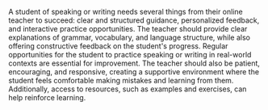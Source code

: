 A student of speaking or writing needs several things from their online teacher to succeed: clear and structured guidance, personalized feedback, and interactive practice opportunities. The teacher should provide clear explanations of grammar, vocabulary, and language structure, while also offering constructive feedback on the student's progress. Regular opportunities for the student to practice speaking or writing in real-world contexts are essential for improvement. The teacher should also be patient, encouraging, and responsive, creating a supportive environment where the student feels comfortable making mistakes and learning from them. Additionally, access to resources, such as examples and exercises, can help reinforce learning.
